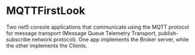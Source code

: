 # MQTTFirstLook
Two net5 console applications that communicate using the MQTT protocol for message transport (Message Queue Telemetry Transport, publish-subscribe network protocol). One app implements the Broker server, while the other implements the Clients.
